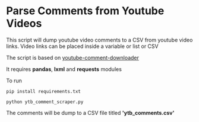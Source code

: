 # Parse Comments from Youtube Videos

This script will dump youtube video comments to a CSV from youtube video links. Video links can be placed inside a variable or list or CSV

The script is based on [youtube-comment-downloader](https://github.com/egbertbouman/youtube-comment-downloader)

It requires **pandas**, **lxml** and **requests** modules

To run

`pip install requirements.txt`

`python ytb_comment_scraper.py`

The comments will be dump to a CSV file titled **'ytb_comments.csv'**
